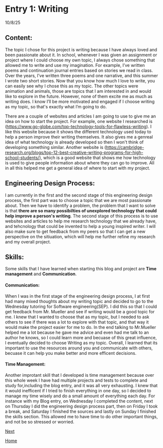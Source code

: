# Entry 1: Writing
10/8/25

## Content:

The topic I chose for this project is  writing because I have always loved and been passionate about it. In school, whenever I was given an assignment or project where I could choose my own topic, I always chose something that allowed me to write and use my imagination. For example, I’ve written poems and continuation journal entries based on stories we read in class. Over the years, I’ve written three poems and one narrative, and this summer I wrote two short stories. Now that you know how much I love to write, you can easily see why I chose this as my topic. The other topics were animation and animals, those are topics that I am interested in and would like to explore in the future. However, none of them excite me as much as writing does. I know I’ll be more motivated and engaged if I choose writing as my topic, so that's exactly what I’m going to do.

There are a couple of websites and articles I am going to use to give me an idea on how to start the project. For example, one website I researched is (https://www.go-globe.com/top-technology-tools-for-flawless-writing). I like this website because it shows the different technology used today to help a person improve their writing themselves. It also gives me a genreal idea of what technology is already developed so then I won't think of developing something similar. Another website is (https://cambridge-research.org/blogs/top-12-best-creative-writing-programs-for-high-school-students/), which is a good website that shows me how technology is used to give people information about where they can go to improve. All in all this helped me get a general idea of where to start with my project. 



## Engineering Design Process: 

I am currently in the first and the second stage of this engineering design process, the first part was to choose a topic that we are most passionate about. Then we have to identify a problem, the problem that I want to solve is that **there are so many possibilties of unexplored technology that could help improve a person's writing**. The second stage of this process is to use websites and articles to help me research technology that we already have, and tehcnology that could be invented to help a young inspired writer. I will also make sure to get feedback from my peers so that I can get a new perspective on the sitiuation, which will help me further refine my research and my overall project. 


## Skills: 

Some skills that I have learned when starting this blog and project are **Time management** and **Communication**.

#### Communication:
When I was in the first stage of the engineering design process, I at first had many mixed thoughts about my writing topic and decided to go to  the Wednesday tutoring for Software engineering(SEP). I did this so that I could get feedback from Mr. Mueller and see if writing would be a good topic for me. I knew that I wanted to choose that as my topic, but I needed to ask others to see if there was a lot to explore with that topic, and that way it would make the project easier for me to do. In the end talking to Mr.Mueller helped me a lot because he gave me advice and even had me talk to an author he knows, so I could learn more and becuase of this great influence, I eventually decided to choose Writing as my topic.  Overall, I learned that its important to use the resources around you and communicate with others, becuase it can help you make better and more efficent decisions. 

#### Time Management:
Another improtant skill that I developed is time management because over this whole week I have had multiple projects and tests to complete and study for,including the blog entry, and it was all very exhausting. I knew that it would inefficent if I tried to finish everything in one day, so I decided to manage my time wisely and do a small amount of everything each day. For instance with my Blog entry, on Wednesday I completed the content, next on Thursday I did the engineering design process part, then on Friday I took a break, and Saturday I finished the sources and lastly on Sunday I finished the skills section. This allowed me to have time to do other important things, and not be so stressed or worried.

[Next](entry02.md)

[Home](../README.md)
